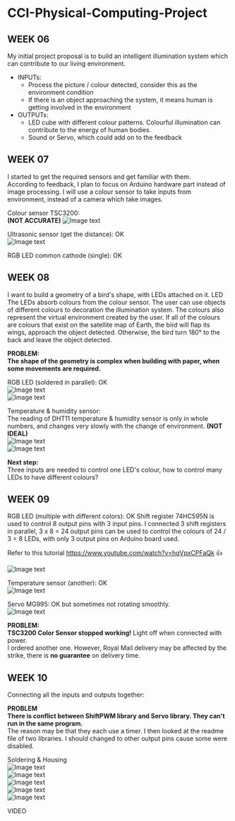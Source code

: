 # CCI-Physical-Computing-Project

## WEEK 06  

My initial project proposal is to build an intelligent illumination system which can contribute to our living environment.  
* INPUTs:  
  * Process the picture / colour detected, consider this as the environment condition
  * If there is an object approaching the system, it means human is getting involved in the environment
* OUTPUTs: 
  * LED cube with different colour patterns. Colourful illumination can contribute to the energy of human bodies. 
  * Sound or Servo, which could add on to the feedback


## WEEK 07  

I started to get the required sensors and get familiar with them.  
According to feedback, I plan to focus on Arduino hardware part instead of image processing. I will use a colour sensor to take inputs from environment, instead of a camera which take images. 

Colour sensor TSC3200:  
**(NOT ACCURATE)**  ![Image text](https://github.com/RebeccaSY/CCI-Physical-Computing-Project/blob/main/pictures/colorsensor-1.jpg)  

Ultrasonic sensor (get the distance):  OK  
![Image text](https://github.com/RebeccaSY/CCI-Physical-Computing-Project/blob/main/pictures/ultrasonic-1.jpg)

RGB LED common cathode (single):  OK  


## WEEK 08  

I want to build a geometry of a bird's shape, with LEDs attached on it. LED The LEDs absorb colours from the colour sensor. The user can use objects of different colours to decoration the illumination system. The colours also represent the virtual environment created by the user. If all of the colours are colours that exist on the satellite map of Earth, the bird will flap its wings, approach the object detected. Otherwise, the bird turn 180° to the back and leave the object detected.  
  
**PROBLEM:**  
**The shape of the geometry is complex when building with paper, when some movements are required.**  
  
RGB LED (soldered in parallel):  OK  
![Image text](https://github.com/RebeccaSY/CCI-Physical-Computing-Project/blob/main/pictures/LEDtwo-1.jpg)  
![Image text](https://github.com/RebeccaSY/CCI-Physical-Computing-Project/blob/main/pictures/LEDtwo-2.jpg)  
  
Temperature & humidity sensor:  
The reading of DHT11 temperature & humidity sensor is only in whole numbers, and changes very slowly with the change of environment. **(NOT IDEAL)**  
![Image text](https://github.com/RebeccaSY/CCI-Physical-Computing-Project/blob/main/pictures/dht11-1.png)  
![Image text](https://github.com/RebeccaSY/CCI-Physical-Computing-Project/blob/main/pictures/dht11.png)  
  
**Next step:**  
Three inputs are needed to control one LED's colour, how to control many LEDs to have different colours?  

## WEEK 09  
RGB LED (multiple with different colors):  OK
Shift register 74HC595N is used to control 8 output pins with 3 input pins. I connected 3 shift registers in parallel, 3 x 8 = 24 output pins can be used to control the colours of 24 / 3 = 8 LEDs, with only 3 output pins on Arduino board used. 
  
Refer to this tutorial https://www.youtube.com/watch?v=hqVpxCPFaQk :+1:  

![Image text](https://github.com/RebeccaSY/CCI-Physical-Computing-Project/blob/main/pictures/LED-multi.png)  
  
Temperature sensor (another):  OK  
![Image text](https://github.com/RebeccaSY/CCI-Physical-Computing-Project/blob/main/pictures/mcp9808.png)  

Servo MG995:  OK but sometimes not rotating smoothly.  
![Image text](https://github.com/RebeccaSY/CCI-Physical-Computing-Project/blob/main/pictures/servo-1.jpg)  

  
**PROBLEM:**  
**TSC3200 Color Sensor stopped working!** Light off when connected with power.  
I ordered another one. However, Royal Mail delivery may be affected by the strike, there is **no guarantee** on delivery time.  

## WEEK 10  

Connecting all the inputs and outputs together:  
  
**PROBLEM**  
**There is conflict between ShiftPWM library and Servo library. They can't run in the same program.**  
The reason may be that they each use a timer.  I then looked at the readme file of two libraries. I should changed to other output pins cause some were disabled.  

Soldering & Housing  
![Image text](https://github.com/RebeccaSY/CCI-Physical-Computing-Project/blob/main/pictures/solder.png)  
![Image text](https://github.com/RebeccaSY/CCI-Physical-Computing-Project/blob/main/pictures/map-1.jpg)    
![Image text](https://github.com/RebeccaSY/CCI-Physical-Computing-Project/blob/main/pictures/map-2.jpg)    
![Image text](https://github.com/RebeccaSY/CCI-Physical-Computing-Project/blob/main/pictures/map-3.jpg)  
![Image text](https://github.com/RebeccaSY/CCI-Physical-Computing-Project/blob/main/pictures/combine.jpg)  
  
  VIDEO  
